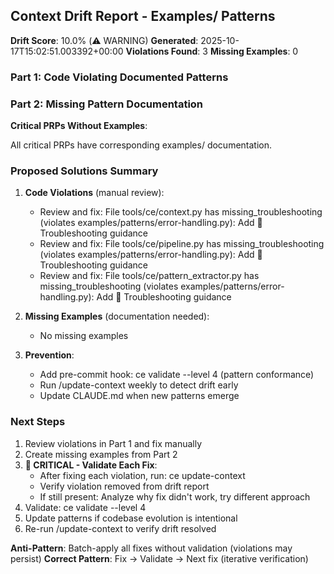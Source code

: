 ## Context Drift Report - Examples/ Patterns

**Drift Score**: 10.0% (⚠️  WARNING)
**Generated**: 2025-10-17T15:02:51.003392+00:00
**Violations Found**: 3
**Missing Examples**: 0

### Part 1: Code Violating Documented Patterns

### Part 2: Missing Pattern Documentation

**Critical PRPs Without Examples**:

All critical PRPs have corresponding examples/ documentation.

### Proposed Solutions Summary

1. **Code Violations** (manual review):
   - Review and fix: File tools/ce/context.py has missing_troubleshooting (violates examples/patterns/error-handling.py): Add 🔧 Troubleshooting guidance
   - Review and fix: File tools/ce/pipeline.py has missing_troubleshooting (violates examples/patterns/error-handling.py): Add 🔧 Troubleshooting guidance
   - Review and fix: File tools/ce/pattern_extractor.py has missing_troubleshooting (violates examples/patterns/error-handling.py): Add 🔧 Troubleshooting guidance

2. **Missing Examples** (documentation needed):
   - No missing examples

3. **Prevention**:
   - Add pre-commit hook: ce validate --level 4 (pattern conformance)
   - Run /update-context weekly to detect drift early
   - Update CLAUDE.md when new patterns emerge

### Next Steps
1. Review violations in Part 1 and fix manually
2. Create missing examples from Part 2
3. **🔧 CRITICAL - Validate Each Fix**:
   - After fixing each violation, run: ce update-context
   - Verify violation removed from drift report
   - If still present: Analyze why fix didn't work, try different approach
4. Validate: ce validate --level 4
5. Update patterns if codebase evolution is intentional
6. Re-run /update-context to verify drift resolved

**Anti-Pattern**: Batch-apply all fixes without validation (violations may persist)
**Correct Pattern**: Fix → Validate → Next fix (iterative verification)
